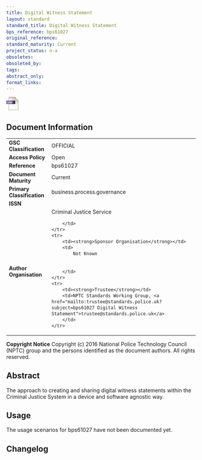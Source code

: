 ```yaml
---
title: Digital Witness Statement
layout: standard
standard_title: Digital Witness Statement
bps_reference: bps61027
original_reference: 
standard_maturity: Current
project_status: n-a
obsoletes: 
obsoleted_by: 
tags: 
abstract_only:
format_links:
---
```





<a target="_blank" href="../library/bps61027/bps61027.pdf">
    <img src="../images/pdf@0.5x.png" alt="pdf link" title="pdf link" style="max-height:35px;">
</a>






## Document Information

<table>
    <tr>
        <td><strong>GSC Classification</strong></td>
        <td>OFFICIAL</td>
    </tr>
    <tr>
        <td><strong>Access Policy</strong></td>
        <td>Open</td>
    </tr>
    <tr>
        <td><strong>Reference </strong></td>
        <td>bps61027 </td>
    </tr>
    <tr>
        <td><strong>Document Maturity</strong></td>
        <td>Current</td>
    </tr>
    <tr>
        <td><strong>Primary Classification</strong></td>
        <td>business.process.governance</td>
    </tr>
    <tr>
        <td><strong>ISSN</strong></td>
        <td></td>
    </tr>
    <tr>
        <td><strong>Author Organisation</strong></td>
        <td>
            Criminal Justice Service
            
            
        </td>
    </tr>
    <tr>
        <td><strong>Sponsor Organisation</strong></td>
        <td>
            Not Known
            
            
        </td>
    </tr>
    <tr>
        <td><strong>Trustee</strong></td>
        <td>NPTC Standards Working Group, <a href="mailto:trustee@standards.police.uk?subject=bps61027 Digital Witness Statement">trustee@standards.police.uk</a>
        </td>
    </tr>
</table>

**Copyright Notice**
Copyright (c) 2016 National Police Technology Council (NPTC) group and the persons identified as the document authors. All rights reserved.</p>
## Abstract
      
The approach to creating and sharing digital witness statements within the Criminal Justice System in a device and software agnostic way.
        
## Usage
The usage scenarios for bps61027 have not been documented yet.

## Changelog

